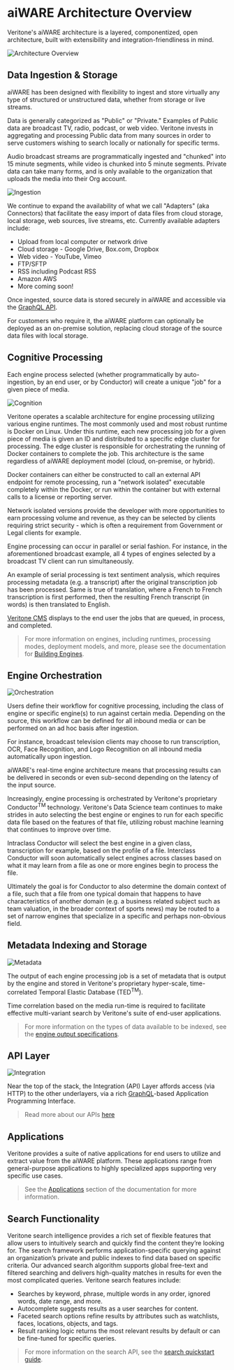# aiWARE Architecture Overview

Veritone's aiWARE architecture is a layered, componentized, open architecture, built with extensibility and integration-friendliness  in mind.

![Architecture Overview](stack-all.svg)

## Data Ingestion & Storage

aiWARE has been designed with flexibility to ingest and
store virtually any type of structured or unstructured data, whether from
storage or live streams.

Data is generally categorized as "Public" or "Private."  Examples of
Public data are broadcast TV, radio, podcast, or web video.  Veritone
invests in aggregating and processing Public data from many sources in
order to serve customers wishing to search locally or nationally for
specific terms.

Audio broadcast streams are programmatically ingested and "chunked" into
15 minute segments, while video is chunked into 5 minute segments.
 Private data can take many forms, and is only available to the
organization that uploads the media into their Org account.

![Ingestion](stack-ingestion.svg)

We continue to expand the availability of what we call "Adapters" (aka
Connectors) that facilitate the easy import of data files from cloud
storage, local storage, web sources, live streams, etc.  Currently
available adapters include:

- Upload from local computer or network drive
- Cloud storage - Google Drive, Box.com, Dropbox
- Web video - YouTube, Vimeo
- FTP/SFTP
- RSS including Podcast RSS
- Amazon AWS
- More coming soon!

Once ingested, source data is stored securely in aiWARE and accessible
via the [GraphQL API](apis/).

For customers who require it, the aiWARE platform can optionally be deployed as an on-premise
solution, replacing cloud storage of the source data files with local
storage.  

## Cognitive Processing

Each engine process selected (whether programmatically by
auto-ingestion, by an end user, or by Conductor) will create a unique
"job" for a given piece of media.

![Cognition](stack-cognition.svg)

Veritone operates a scalable architecture for engine processing utilizing various engine runtimes.
The most commonly used and most robust runtime is Docker on Linux.
Under this runtime, each new processing job for a given piece of media is given an ID and distributed to a specific edge cluster for processing.
The edge cluster is responsible for orchestrating the running of Docker containers to complete the job.
This architecture is the same regardless of aiWARE deployment model (cloud, on-premise, or hybrid).

Docker containers can either be constructed to call an external API
endpoint for remote processing, run a "network isolated" executable
completely within the Docker, or run within the container but with
external calls to a license or reporting server.

Network isolated versions provide the developer with more opportunities
to earn processing volume and revenue, as they can be selected by
clients requiring strict security - which is often a requirement from
Government or Legal clients for example.

Engine processing can occur in parallel or serial fashion.  For
instance, in the aforementioned broadcast example, all 4 types of
engines selected by a broadcast TV client can run simultaneously.

An example of serial processing is text sentiment analysis, which
requires processing metadata (e.g. a transcript) after the original
transcription job has been processed.  Same is true of translation,
where a French to French transcription is first performed, then the
resulting French transcript (in words) is then translated to English.

[Veritone CMS](apps/?id=cms) displays to the end user the jobs that are queued, in process, and completed.

> For more information on engines, including runtimes, processing modes, deployment models, and more, please see the documentation for [Building Engines](/developer/engines/).

## Engine Orchestration

![Orchestration](stack-orchestration.svg)

Users define their workflow for cognitive processing, including the
class of engine or specific engine(s) to run against certain media.
 Depending on the source, this workflow can be defined for all inbound
media or can be performed on an ad hoc basis after ingestion.

For instance, broadcast television clients may choose to run
transcription, OCR, Face Recognition, and Logo Recognition on all
inbound media automatically upon ingestion.

aiWARE's real-time engine architecture means that processing results
can be delivered in seconds or even sub-second depending on the latency
of the input source.

Increasingly, engine processing is orchestrated by Veritone's
proprietary Conductor<sup>TM</sup> technology.  Veritone's Data Science
team continues to make strides in auto selecting the best engine or
engines to run for each specific data file based on the features of that
file, utilizing robust machine learning that continues to improve over
time.

Intraclass Conductor will select the best engine in a given class,
transcription for example, based on the profile of a file.  Interclass
Conductor will soon automatically select engines across classes based on
what it may learn from a file as one or more engines begin to process
the file.

Ultimately the goal is for Conductor to also determine the domain
context of a file, such that a file from one typical domain that happens
to have characteristics of another domain (e.g. a business related
subject such as team valuation, in the broader context of sports news)
may be routed to a set of narrow engines that specialize in a specific
and perhaps non-obvious field.

## Metadata Indexing and Storage

![Metadata](stack-metadata.svg)

The output of each engine processing job is a set of metadata that is
output by the engine and stored in Veritone's proprietary hyper-scale,
time-correlated Temporal Elastic Database (TED<sup>TM</sup>).

Time correlation based on the media run-time is required to facilitate
effective multi-variant search by Veritone's suite of end-user
applications.

> For more information on the types of data available to be indexed, see the [engine output specifications](developer/engines/standards/engine-output/).

## API Layer

![Integration](stack-integration.svg)

Near the top of the stack, the Integration (API) Layer affords access (via HTTP) to the other underlayers,
via a rich [GraphQL](apis/using-graphql.md)-based Application Programming Interface.

> Read more about our APIs [here](../apis/)

## Applications

Veritone provides a suite of native applications for end users to utilize and extract value from the aiWARE platform.
These applications range from general-purpose applications to highly specialized apps supporting very specific use cases.

> See the [Applications](apps/) section of the documentation for more information.

## Search Functionality

Veritone search intelligence provides a rich set of flexible features that allow users to intuitively search and quickly find the content they’re looking for.
The search framework performs application-specific querying against an organization’s private and public indexes to find data based on specific criteria.
Our advanced search algorithm supports global free-text and filtered searching and delivers high-quality matches in results for even the most complicated queries.
Veritone search features include:

- Searches by keyword, phrase, multiple words in any order, ignored words, date range, and more.
- Autocomplete suggests results as a user searches for content.
- Faceted search options refine results by attributes such as watchlists, faces, locations, objects, and tags.
- Result ranking logic returns the most relevant results by default or can be fine-tuned for specific queries.

> For more information on the search API, see the [search quickstart guide](apis/search-quickstart/).
